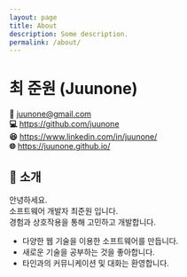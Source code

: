 ```yaml
---
layout: page
title: About
description: Some description.
permalink: /about/
---
```


# 최 준원 (Juunone)

<b>&#x1F4E7;</b> juunone@gmail.com <br />
<b>&#x1F4BB;</b> https://github.com/juunone <br />
<b>&#x1F606;</b> https://www.linkedin.com/in/juunone/ <br />
<b>&#x1F310;</b> https://juunone.github.io/ <br />

## <b>&#x1F680;</b> 소개

안녕하세요.<br />
소프트웨어 개발자 최준원 입니다.<br />
경험과 상호작용을 통해 고민하고 개발합니다.

- 다양한 웹 기술을 이용한 소프트웨어를 만듭니다.
- 새로운 기술을 공부하는 것을 좋아합니다.
- 타인과의 커뮤니케이션 및 대화는 환영합니다.

